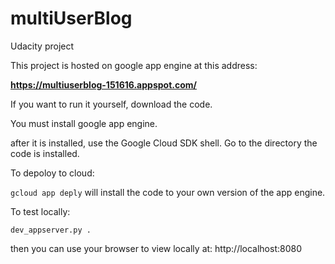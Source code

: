 # multiUserBlog
Udacity project 

This project is hosted on google app engine at this address:


**https://multiuserblog-151616.appspot.com/**

If you want to run it yourself, download the code. 

You must install google app engine. 

after it is installed, use the Google Cloud SDK shell. Go to the directory the code is installed. 

To depoloy to cloud: 

`gcloud app deply` 
will install the code to your own version of the app engine. 

To test locally:

`dev_appserver.py .`

then you can use your browser to view locally at: 
http://localhost:8080



